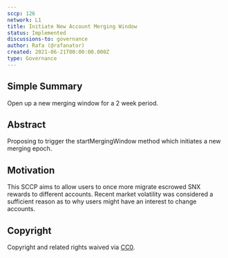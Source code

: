 ```yaml
---
sccp: 126
network: L1
title: Initiate New Account Merging Window
status: Implemented
discussions-to: governance
author: Rafa (@rafanator)
created: 2021-06-21T00:00:00.000Z
type: Governance
---
```


<!--You can leave these HTML comments in your merged SCCP and delete the visible duplicate text guides, they will not appear and may be helpful to refer to if you edit it again. This is the suggested template for new SCCPs. Note that an SCCP number will be assigned by an editor. When opening a pull request to submit your SCCP, please use an abbreviated title in the filename, `sccp-draft_title_abbrev.md`. The title should be 44 characters or less.-->

## Simple Summary

<!--"If you can't explain it simply, you don't understand it well enough." Provide a simplified and layman-accessible explanation of the SCCP.-->

Open up a new merging window for a 2 week period.

## Abstract

<!--A short (~200 word) description of the variable change proposed.-->

Proposing to trigger the startMergingWindow method which initiates a new merging epoch.

## Motivation

<!--The motivation is critical for SCCPs that want to update variables within Synthetix. It should clearly explain why the existing variable is not incentive aligned. SCCP submissions without sufficient motivation may be rejected outright.-->

This SCCP aims to allow users to once more migrate escrowed SNX rewards to different accounts. Recent market volatility was considered a sufficient reason as to why users might have an interest to change accounts.

## Copyright

Copyright and related rights waived via [CC0](https://creativecommons.org/publicdomain/zero/1.0/).
